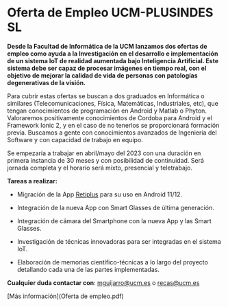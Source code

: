 # Oferta de Empleo UCM-PLUSINDES SL

**Desde la Facultad de Informática de la UCM lanzamos dos ofertas de empleo como ayuda a la Investigación en el desarrollo e implementación de un sistema IoT de realidad aumentada bajo Inteligencia Artificial. Este sistema debe ser capaz de procesar imágenes en tiempo real, con el objetivo de mejorar la calidad de vida de personas con patologías degenerativas de la visión.**

Para cubrir estas ofertas se buscan a dos graduados en Informática o similares (Telecomunicaciones, Física, Matemáticas, Industriales, etc), que tengan conocimientos de programación en Android y Matlab o Phyton. Valoraremos positivamente conocimientos de Cordoba para Android y el Framework Ionic 2, y en el caso de no tenerlos se proporcionará formación previa. Buscamos a gente con conocimientos avanzados de Ingeniería del Software y con capacidad de trabajo en equipo. 

Se empezaría a trabajar en abril/mayo del 2023 con una duración en primera instancia de 30 meses y con posibilidad de continuidad. Será jornada completa y el horario será mixto, presencial y teletrabajo. 

**Tareas a realizar:**

- Migración de la App [Retiplus](https://retiplus.com/) para su uso en Android 11/12.

* Integración de la nueva App con Smart Glasses de última generación.

* Integración de cámara del Smartphone con la nueva App y las Smart Glasses.

* Investigación de técnicas innovadoras para ser integradas en el sistema IoT.

* Elaboración de memorias científico-técnicas a lo largo del proyecto detallando cada una de las partes implementadas.

**Cualquier duda contactar con**: [mguijarro@ucm.es](mailto:mguijarro@ucm.es) o [recas@ucm.es](mailto:recas@ucm.es)

 [Más información](Oferta de empleo.pdf) 